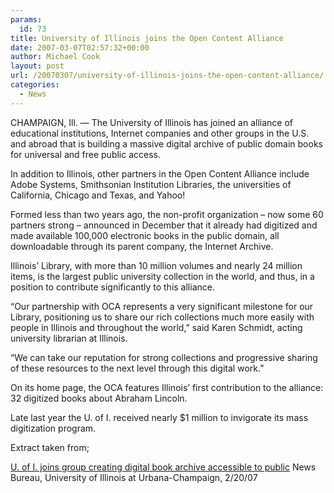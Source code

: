 ```yaml
---
params:
  id: 73
title: University of Illinois joins the Open Content Alliance
date: 2007-03-07T02:57:32+00:00
author: Michael Cook
layout: post
url: /20070307/university-of-illinois-joins-the-open-content-alliance/
categories:
  - News
---
```

CHAMPAIGN, Ill. — The University of Illinois has joined an alliance of educational institutions, Internet companies and other groups in the U.S. and abroad that is building a massive digital archive of public domain books for universal and free public access.

In addition to Illinois, other partners in the Open Content Alliance include Adobe Systems, Smithsonian Institution Libraries, the universities of California, Chicago and Texas, and Yahoo!

Formed less than two years ago, the non-profit organization – now some 60 partners strong – announced in December that it already had digitized and made available 100,000 electronic books in the public domain, all downloadable through its parent company, the Internet Archive.

Illinois’ Library, with more than 10 million volumes and nearly 24 million items, is the largest public university collection in the world, and thus, in a position to contribute significantly to this alliance.

“Our partnership with OCA represents a very significant milestone for our Library, positioning us to share our rich collections much more easily with people in Illinois and throughout the world,” said Karen Schmidt, acting university librarian at Illinois.

“We can take our reputation for strong collections and progressive sharing of these resources to the next level through this digital work.”

On its home page, the OCA features Illinois’ first contribution to the alliance: 32 digitized books about Abraham Lincoln.

Late last year the U. of I. received nearly $1 million to invigorate its mass digitization program.

Extract taken from;

[U. of I. joins group creating digital book archive accessible to public](http://www.news.uiuc.edu/news/07/0220digitalarchive.html)
News Bureau, University of Illinois at Urbana-Champaign, 2/20/07
